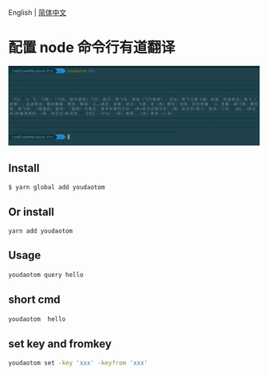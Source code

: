 English | [简体中文](./README.zh-CN.md)

# 配置 node 命令行有道翻译



![](https://github.com/tomatobybike/Tomato-Drawing/blob/main/youdaotom.jpg?raw=true)

## Install

```
$ yarn global add youdaotom

```

## Or install

```
yarn add youdaotom
```

## Usage

```sh
youdaotom query hello
```

## short cmd

```sh
youdaotom  hello
```

## set key and fromkey

```sh
youdaotom set -key 'xxx' -keyfrom 'xxx'
```
